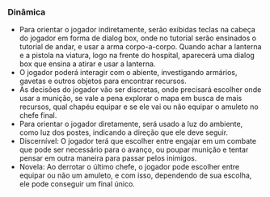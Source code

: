 ### Dinâmica

- Para orientar o jogador indiretamente, serão exibidas teclas na cabeça do jogador em forma de dialog box, onde no tutorial serão ensinados o tutorial de andar, e usar a arma corpo-a-corpo. Quando achar a lanterna e a pistola na viatura, logo na frente do hospital, aparecerá uma dialog box que ensina a atirar e usar a lanterna.
- O jogador poderá interagir com o abiente, investigando armários, gavetas e outros objetos para encontrar recursos.
- As decisões do jogador vão ser discretas, onde precisará escolher onde usar a munição, se vale a pena explorar o mapa em busca de mais recursos, qual chapéu equipar e se ele vai ou não equipar o amuleto no chefe final.
- Para orientar o jogador diretamente, será usado a luz do ambiente, como luz dos postes, indicando a direção que ele deve seguir.
- Discernível: O jogador terá que escolher entre engajar em um combate que pode ser necessário para o avanço, ou poupar munição e tentar pensar em outra maneira para passar pelos inimigos.
- Novela: Ao derrotar o último chefe, o jogador pode escolher entre equipar ou não um amuleto, e com isso, dependendo de sua escolha, ele pode conseguir um final único.
